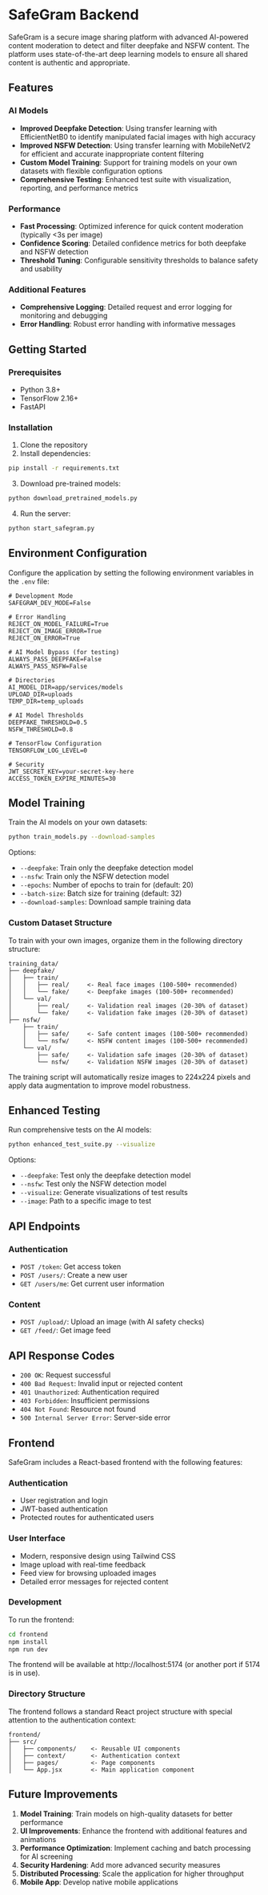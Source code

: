 # SafeGram Backend

SafeGram is a secure image sharing platform with advanced AI-powered content moderation to detect and filter deepfake and NSFW content. The platform uses state-of-the-art deep learning models to ensure all shared content is authentic and appropriate.

## Features

### AI Models
- **Improved Deepfake Detection**: Using transfer learning with EfficientNetB0 to identify manipulated facial images with high accuracy
- **Improved NSFW Detection**: Using transfer learning with MobileNetV2 for efficient and accurate inappropriate content filtering
- **Custom Model Training**: Support for training models on your own datasets with flexible configuration options
- **Comprehensive Testing**: Enhanced test suite with visualization, reporting, and performance metrics

### Performance
- **Fast Processing**: Optimized inference for quick content moderation (typically <3s per image)
- **Confidence Scoring**: Detailed confidence metrics for both deepfake and NSFW detection
- **Threshold Tuning**: Configurable sensitivity thresholds to balance safety and usability

### Additional Features
- **Comprehensive Logging**: Detailed request and error logging for monitoring and debugging
- **Error Handling**: Robust error handling with informative messages

## Getting Started

### Prerequisites
- Python 3.8+
- TensorFlow 2.16+
- FastAPI

### Installation

1. Clone the repository
2. Install dependencies:
```bash
pip install -r requirements.txt
```

3. Download pre-trained models:
```bash
python download_pretrained_models.py
```

4. Run the server:
```bash
python start_safegram.py
```

## Environment Configuration

Configure the application by setting the following environment variables in the `.env` file:

```
# Development Mode
SAFEGRAM_DEV_MODE=False

# Error Handling
REJECT_ON_MODEL_FAILURE=True
REJECT_ON_IMAGE_ERROR=True
REJECT_ON_ERROR=True

# AI Model Bypass (for testing)
ALWAYS_PASS_DEEPFAKE=False
ALWAYS_PASS_NSFW=False

# Directories
AI_MODEL_DIR=app/services/models
UPLOAD_DIR=uploads
TEMP_DIR=temp_uploads

# AI Model Thresholds
DEEPFAKE_THRESHOLD=0.5
NSFW_THRESHOLD=0.8

# TensorFlow Configuration
TENSORFLOW_LOG_LEVEL=0

# Security
JWT_SECRET_KEY=your-secret-key-here
ACCESS_TOKEN_EXPIRE_MINUTES=30
```

## Model Training

Train the AI models on your own datasets:

```bash
python train_models.py --download-samples
```

Options:
- `--deepfake`: Train only the deepfake detection model
- `--nsfw`: Train only the NSFW detection model
- `--epochs`: Number of epochs to train for (default: 20)
- `--batch-size`: Batch size for training (default: 32)
- `--download-samples`: Download sample training data

### Custom Dataset Structure

To train with your own images, organize them in the following directory structure:

```
training_data/
├── deepfake/
│   ├── train/
│   │   ├── real/     <- Real face images (100-500+ recommended)
│   │   └── fake/     <- Deepfake images (100-500+ recommended)
│   └── val/
│       ├── real/     <- Validation real images (20-30% of dataset)
│       └── fake/     <- Validation fake images (20-30% of dataset)
├── nsfw/
    ├── train/
    │   ├── safe/     <- Safe content images (100-500+ recommended)
    │   └── nsfw/     <- NSFW content images (100-500+ recommended)
    └── val/
        ├── safe/     <- Validation safe images (20-30% of dataset)
        └── nsfw/     <- Validation NSFW images (20-30% of dataset)
```

The training script will automatically resize images to 224x224 pixels and apply data augmentation to improve model robustness.

## Enhanced Testing

Run comprehensive tests on the AI models:

```bash
python enhanced_test_suite.py --visualize
```

Options:
- `--deepfake`: Test only the deepfake detection model
- `--nsfw`: Test only the NSFW detection model
- `--visualize`: Generate visualizations of test results
- `--image`: Path to a specific image to test

## API Endpoints

### Authentication
- `POST /token`: Get access token
- `POST /users/`: Create a new user
- `GET /users/me`: Get current user information

### Content
- `POST /upload/`: Upload an image (with AI safety checks)
- `GET /feed/`: Get image feed

## API Response Codes

- `200 OK`: Request successful
- `400 Bad Request`: Invalid input or rejected content
- `401 Unauthorized`: Authentication required
- `403 Forbidden`: Insufficient permissions
- `404 Not Found`: Resource not found
- `500 Internal Server Error`: Server-side error

## Frontend

SafeGram includes a React-based frontend with the following features:

### Authentication
- User registration and login
- JWT-based authentication
- Protected routes for authenticated users

### User Interface
- Modern, responsive design using Tailwind CSS
- Image upload with real-time feedback
- Feed view for browsing uploaded images
- Detailed error messages for rejected content

### Development

To run the frontend:

```bash
cd frontend
npm install
npm run dev
```

The frontend will be available at http://localhost:5174 (or another port if 5174 is in use).

### Directory Structure

The frontend follows a standard React project structure with special attention to the authentication context:

```
frontend/
├── src/
│   ├── components/    <- Reusable UI components
│   ├── context/       <- Authentication context
│   ├── pages/         <- Page components
│   └── App.jsx        <- Main application component
```

## Future Improvements

1. **Model Training**: Train models on high-quality datasets for better performance
2. **UI Improvements**: Enhance the frontend with additional features and animations
3. **Performance Optimization**: Implement caching and batch processing for AI screening
4. **Security Hardening**: Add more advanced security measures
5. **Distributed Processing**: Scale the application for higher throughput
6. **Mobile App**: Develop native mobile applications
